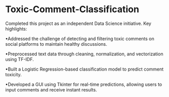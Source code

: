 # Toxic-Comment-Classification
Completed this project as an independent Data Science initiative.
Key highlights:

•Addressed the challenge of detecting and filtering toxic comments on social
platforms to maintain healthy discussions.

•Preprocessed text data through cleaning, normalization, and vectorization
using TF-IDF.

•Built a Logistic Regression-based classification model to predict comment
toxicity.

•Developed a GUI using Tkinter for real-time predictions, allowing users to
input comments and receive instant results.
